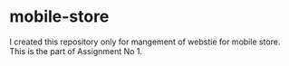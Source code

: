 # mobile-store
I created this repository only for mangement of webstie for mobile store. This is the part of Assignment No 1.

